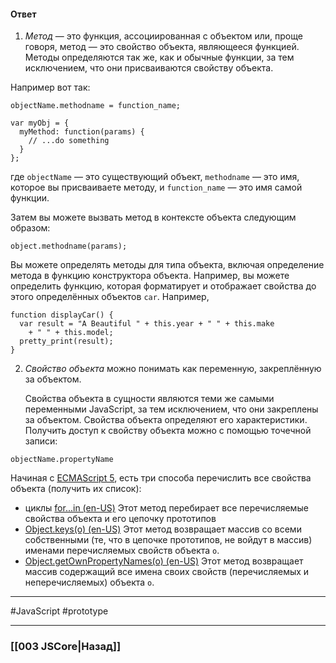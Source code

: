 #### Ответ

1. *Метод* — это функция, ассоциированная с объектом или, проще говоря, метод — это свойство объекта, являющееся функцией. Методы определяются так же, как и обычные функции, за тем исключением, что они присваиваются свойству объекта. 

Например вот так:

```
objectName.methodname = function_name;

var myObj = {
  myMethod: function(params) {
    // ...do something
  }
};
```
где `objectName` — это существующий объект, `methodname` — это имя, которое вы присваиваете методу, и `function_name` — это имя самой функции.

Затем вы можете вызвать метод в контексте объекта следующим образом:

```
object.methodname(params);
```

Вы можете определять методы для типа объекта, включая определение метода в функцию конструктора объекта. Например, вы можете определить функцию, которая форматирует и отображает свойства до этого определённых объектов `car`. Например,

```
function displayCar() {
  var result = "A Beautiful " + this.year + " " + this.make
    + " " + this.model;
  pretty_print(result);
}
```

2. *Свойство объекта* можно понимать как переменную, закреплённую за объектом. 
   
   Свойства объекта в сущности являются теми же самыми переменными JavaScript, за тем исключением, что они закреплены за объектом. Свойства объекта определяют его характеристики. Получить доступ к свойству объекта можно с помощью точечной записи:

```
objectName.propertyName
```

Начиная с [ECMAScript 5](https://developer.mozilla.org/ru/docs/JavaScript/ECMAScript_5_support_in_Mozilla "This is a link to an unwritten page"), есть три способа перечислить все свойства объекта (получить их список):

-   циклы [for...in (en-US)](https://developer.mozilla.org/en-US/docs/Web/JavaScript/Reference/Statements/for...in "Currently only available in English (US)") Этот метод перебирает все перечисляемые свойства объекта и его цепочку прототипов
-   [Object.keys(o) (en-US)](https://developer.mozilla.org/en-US/docs/Web/JavaScript/Reference/Global_Objects/Object/keys "Currently only available in English (US)") Этот метод возвращает массив со всеми собственными (те, что в цепочке прототипов, не войдут в массив) именами перечисляемых свойств объекта `o`.
-   [Object.getOwnPropertyNames(o) (en-US)](https://developer.mozilla.org/en-US/docs/Web/JavaScript/Reference/Global_Objects/Object/getOwnPropertyNames "Currently only available in English (US)") Этот метод возвращает массив содержащий все имена своих свойств (перечисляемых и неперечисляемых) объекта `o`.

___
 #JavaScript #prototype 

___

### [[003 JSCore|Назад]]